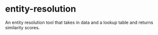 # entity-resolution
An entity resolution tool that takes in data and a lookup table and returns similarity scores.

